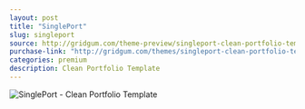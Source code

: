 ```yaml
---
layout: post
title: "SinglePort"
slug: singleport
source: http://gridgum.com/theme-preview/singleport-clean-portfolio-template?affiliates=29
purchase-link: "http://gridgum.com/themes/singleport-clean-portfolio-template?affiliates=29"
categories: premium
description: Clean Portfolio Template
---
```


<img src="/assets/img/premium/singleport.jpg" class="img-responsive" alt="SinglePort - Clean Portfolio Template">